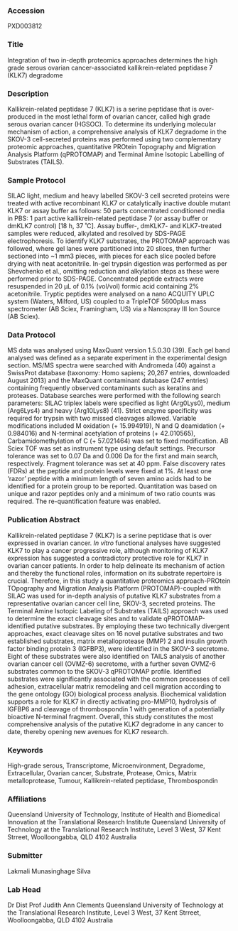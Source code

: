 ### Accession
PXD003812

### Title
Integration of two in-depth proteomics approaches determines the high grade serous ovarian cancer-associated kallikrein-related peptidase 7 (KLK7) degradome

### Description
Kallikrein-related peptidase 7 (KLK7) is a serine peptidase that is over-produced in the most lethal form of ovarian cancer, called high grade serous ovarian cancer (HGSOC). To determine its underlying molecular mechanism of action, a comprehensive analysis of KLK7 degradome in the SKOV-3 cell-secreted proteins was performed using two complementary proteomic approaches, quantitative PROtein Topography and Migration Analysis Platform (qPROTOMAP) and Terminal Amine Isotopic Labelling of Substrates (TAILS).

### Sample Protocol
SILAC light, medium and heavy labelled SKOV-3 cell secreted proteins were treated with active recombinant KLK7 or catalytically inactive double mutant KLK7 or assay buffer as follows: 50 parts concentrated conditioned media in PBS: 1 part active kallikrein-related peptidase 7 (or assay buffer or dmKLK7 control) [18 h, 37 ˚C]. Assay buffer-, dmKLK7- and KLK7-treated samples were reduced, alkylated and resolved by SDS-PAGE electrophoresis. To identify KLK7 substrates, the PROTOMAP approach was followed, where gel lanes were partitioned into 20 slices, then further sectioned into ~1 mm3 pieces, with pieces for each slice pooled before drying with neat acetonitrile. In-gel trypsin digestion was performed as per Shevchenko et al., omitting reduction and alkylation steps as these were performed prior to SDS-PAGE. Concentrated peptide extracts were resuspended in 20 µL of 0.1% (vol/vol) formic acid containing 2% acetonitrile. Tryptic peptides were analysed on a nano ACQUITY UPLC system (Waters, Milford, US) coupled to a TripleTOF 5600plus mass spectrometer (AB Sciex, Framingham, US) via a Nanospray III Ion Source (AB Sciex).

### Data Protocol
MS data was analysed using MaxQuant version 1.5.0.30 (39). Each gel band analysed was defined as a separate experiment in the experimental design section. MS/MS spectra were searched with Andromeda (40) against a SwissProt database (taxonomy: Homo sapiens; 20,267 entries, downloaded August 2013) and the MaxQuant contaminant database (247 entries) containing frequently observed contaminants such as keratins and proteases. Database searches were performed with the following search parameters: SILAC triplex labels were specified as light (Arg0Lys0), medium (Arg6Lys4) and heavy (Arg10Lys8) (41). Strict enzyme specificity was required for trypsin with two missed cleavages allowed. Variable modifications included M oxidation (+ 15.994919), N and Q deamidation (+ 0.984016) and N-terminal acetylation of proteins (+ 42.010565), Carbamidomethylation of C (+ 57.021464) was set to fixed modification. AB Sciex TOF was set as instrument type using default settings. Precursor tolerance was set to 0.07 Da and 0.006 Da for the first and main search, respectively. Fragment tolerance was set at 40 ppm. False discovery rates (FDRs) at the peptide and protein levels were fixed at 1%. At least one ‘razor’ peptide with a minimum length of seven amino acids had to be identified for a protein group to be reported. Quantitation was based on unique and razor peptides only and a minimum of two ratio counts was required. The re-quantification feature was enabled.

### Publication Abstract
Kallikrein-related peptidase 7 (KLK7) is a serine peptidase that is over expressed in ovarian cancer. <i>In vitro</i> functional analyses have suggested KLK7 to play a cancer progressive role, although monitoring of KLK7 expression has suggested a contradictory protective role for KLK7 in ovarian cancer patients. In order to help delineate its mechanism of action and thereby the functional roles, information on its substrate repertoire is crucial. Therefore, in this study a quantitative proteomics approach-PROtein TOpography and Migration Analysis Platform (PROTOMAP)-coupled with SILAC was used for in-depth analysis of putative KLK7 substrates from a representative ovarian cancer cell line, SKOV-3, secreted proteins. The Terminal Amine Isotopic Labeling of Substrates (TAILS) approach was used to determine the exact cleavage sites and to validate qPROTOMAP-identified putative substrates. By employing these two technically divergent approaches, exact cleavage sites on 16 novel putative substrates and two established substrates, matrix metalloprotease (MMP) 2 and insulin growth factor binding protein 3 (IGFBP3), were identified in the SKOV-3 secretome. Eight of these substrates were also identified on TAILS analysis of another ovarian cancer cell (OVMZ-6) secretome, with a further seven OVMZ-6 substrates common to the SKOV-3 qPROTOMAP profile. Identified substrates were significantly associated with the common processes of cell adhesion, extracellular matrix remodeling and cell migration according to the gene ontology (GO) biological process analysis. Biochemical validation supports a role for KLK7 in directly activating pro-MMP10, hydrolysis of IGFBP6 and cleavage of thrombospondin 1 with generation of a potentially bioactive N-terminal fragment. Overall, this study constitutes the most comprehensive analysis of the putative KLK7 degradome in any cancer to date, thereby opening new avenues for KLK7 research.

### Keywords
High-grade serous, Transcriptome, Microenvironment, Degradome, Extracellular, Ovarian cancer, Substrate, Protease, Omics, Matrix metalloprotease, Tumour, Kallikrein-related peptidase, Thrombospondin

### Affiliations
Queensland University of Technology, Institute of Health and Biomedical Innovation at the Translational Research Institute
Queensland University of Technology at the Translational Research Institute, Level 3 West, 37 Kent Strreet, Woolloongabba, QLD 4102 Australia

### Submitter
Lakmali Munasinghage Silva

### Lab Head
Dr Dist Prof Judith Ann Clements
Queensland University of Technology at the Translational Research Institute, Level 3 West, 37 Kent Strreet, Woolloongabba, QLD 4102 Australia


